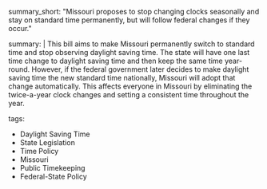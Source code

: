 summary_short: "Missouri proposes to stop changing clocks seasonally and stay on standard time permanently, but will follow federal changes if they occur."

summary: |
  This bill aims to make Missouri permanently switch to standard time and stop observing daylight saving time. The state will have one last time change to daylight saving time and then keep the same time year-round. However, if the federal government later decides to make daylight saving time the new standard time nationally, Missouri will adopt that change automatically. This affects everyone in Missouri by eliminating the twice-a-year clock changes and setting a consistent time throughout the year.

tags:
  - Daylight Saving Time
  - State Legislation
  - Time Policy
  - Missouri
  - Public Timekeeping
  - Federal-State Policy
